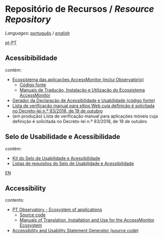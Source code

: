 # Repositório de Recursos / <em lang="en">Resource Repository</em>

<em lang="en">Languages</em>: [português](#pt-PT) / <em lang="en">[english](#en)</em>

<abbr id="pt-PT" title="versão portuguesa">pt-PT</abbr>

## Acessibibilidade

contém:

- [Ecossistema das aplicações AccessMonitor (inclui Observatório)](acessibilidade.md#ecossistema-das-aplicações-accessmonitor-inclui-observatório)
  - [Código fonte](acessibilidade.md#código-fonte-é-poss%C3%ADvel-usar-o-código-que-se-segue-nas-suas-próprias-aplicações-desde-que-a-fonte-seja-sempre-mencionada)
  - [Manuais de Tradução, Instalação e Utilização do Ecossistema AccessMonitor](acessibilidade.md#manuais-de-tradução-instalação-e-utilização-do-ecossistema-accessmonitor)
- [Gerador da Declaração de Acessibilidade e Usabilidade (código fonte)](acessibilidade.md#gerador-da-declaração-de-acessibilidade-e-usabilidade-código-fonte)
- [Lista de verificação manual para sítios Web cuja definição é solicitada no Decreto-lei n.º 83/2018, de 19 de outubro](acessibilidade.md#lista-de-verificação-manual-cuja-definição-é-solicitada-no-decreto-lei-nº-832018-de-19-de-outubro)
- (em produção) Lista de verificação manual para aplicações móveis cuja definição é solicitada no Decreto-lei n.º 83/2018, de 19 de outubro

## Selo de Usabilidade e Acessibilidade

contém:

- [Kit do Selo de Usabilidade e Acessibilidade](https://amagovpt.github.io/kit-selo/)
- [Listas de requisitos do Selo de Usabilidade e Acessibilidade](https://amagovpt.github.io/kit-selo/checklists/checklist-10aspetos)

<abbr id="en" title="english version" lang="en">EN</abbr>

## Accessibility

contents:

- [PT Observatory - Ecosystem of applications](acessibilidade.md#pt-observatory---ecosystem-of-applications)
  - [Source code](acessibilidade.md#source-code-you-can-use-the-following-code-in-your-own-applications-as-long-as-the-source-is-always-mentioned)
  - [Manuals of Translation, Installation and Use for the AccessMonitor Ecosystem](acessibilidade.md#manuals-of-translation-installation-and-use-for-the-accessmonitor-ecosystem)
- [Accessibility and Usability Statement Generator (source code)](acessibilidade.md#accessibility-and-usability-statement-generator-source-code)

